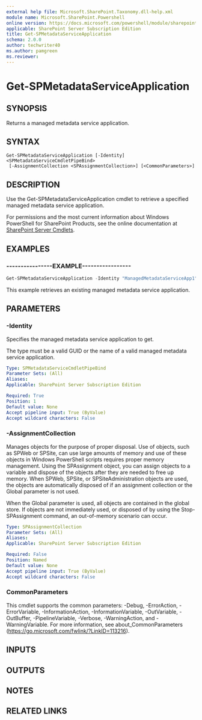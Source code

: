 ```yaml
---
external help file: Microsoft.SharePoint.Taxonomy.dll-help.xml
module name: Microsoft.SharePoint.Powershell
online version: https://docs.microsoft.com/powershell/module/sharepoint-server/get-spmetadataserviceapplication
applicable: SharePoint Server Subscription Edition
title: Get-SPMetadataServiceApplication
schema: 2.0.0
author: techwriter40
ms.author: pamgreen
ms.reviewer:
---
```


# Get-SPMetadataServiceApplication

## SYNOPSIS
Returns a managed metadata service application.

## SYNTAX

```
Get-SPMetadataServiceApplication [-Identity] <SPMetadataServiceCmdletPipeBind>
 [-AssignmentCollection <SPAssignmentCollection>] [<CommonParameters>]
```

## DESCRIPTION
Use the Get-SPMetadataServiceApplication cmdlet to retrieve a specified managed metadata service application.

For permissions and the most current information about Windows PowerShell for SharePoint Products, see the online documentation at [SharePoint Server Cmdlets](https://docs.microsoft.com/powershell/sharepoint/sharepoint-server/sharepoint-server-cmdlets).

## EXAMPLES

### ----------------EXAMPLE----------------- 
```powershell
Get-SPMetadataServiceApplication -Identity "ManagedMetadataServiceApp1"
```

This example retrieves an existing managed metadata service application.

## PARAMETERS

### -Identity
Specifies the managed metadata service application to get.

The type must be a valid GUID or the name of a valid managed metadata service application.

```yaml
Type: SPMetadataServiceCmdletPipeBind
Parameter Sets: (All)
Aliases: 
Applicable: SharePoint Server Subscription Edition

Required: True
Position: 1
Default value: None
Accept pipeline input: True (ByValue)
Accept wildcard characters: False
```

### -AssignmentCollection
Manages objects for the purpose of proper disposal.
Use of objects, such as SPWeb or SPSite, can use large amounts of memory and use of these objects in Windows PowerShell scripts requires proper memory management.
Using the SPAssignment object, you can assign objects to a variable and dispose of the objects after they are needed to free up memory.
When SPWeb, SPSite, or SPSiteAdministration objects are used, the objects are automatically disposed of if an assignment collection or the Global parameter is not used.

When the Global parameter is used, all objects are contained in the global store.
If objects are not immediately used, or disposed of by using the Stop-SPAssignment command, an out-of-memory scenario can occur.

```yaml
Type: SPAssignmentCollection
Parameter Sets: (All)
Aliases: 
Applicable: SharePoint Server Subscription Edition

Required: False
Position: Named
Default value: None
Accept pipeline input: True (ByValue)
Accept wildcard characters: False
```

### CommonParameters
This cmdlet supports the common parameters: -Debug, -ErrorAction, -ErrorVariable, -InformationAction, -InformationVariable, -OutVariable, -OutBuffer, -PipelineVariable, -Verbose, -WarningAction, and -WarningVariable. For more information, see about_CommonParameters (https://go.microsoft.com/fwlink/?LinkID=113216).

## INPUTS

## OUTPUTS

## NOTES

## RELATED LINKS

